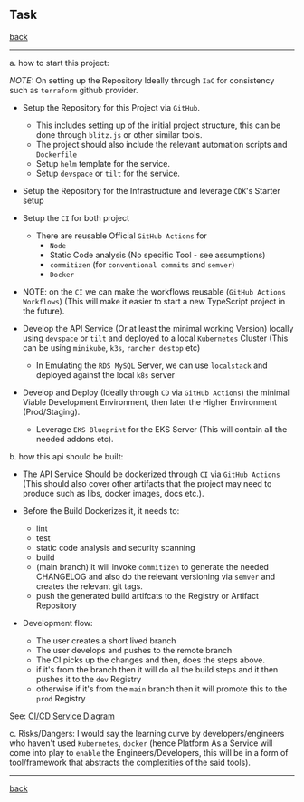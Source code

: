 ## Task

[back](./README.md)

<hr/> 

a. how to start this project:

*NOTE:* On setting up the Repository Ideally through `IaC` for consistency such as `terraform` github provider.

- Setup the Repository for this Project via `GitHub`.
  - This includes setting up of the initial project structure, this can be done through `blitz.js` or other similar tools.
  - The project should also include the relevant automation scripts and `Dockerfile`
  - Setup `helm` template for the service.
  - Setup `devspace` or `tilt` for the service.
- Setup the Repository for the Infrastructure and leverage `CDK`'s Starter setup
- Setup the `CI` for both project 
  - There are reusable Official `GitHub Actions` for 
    - `Node` 
    - Static Code analysis (No specific Tool - see assumptions)
    - `commitizen` (for `conventional commits` and `semver`)
    - `Docker`
- NOTE: on the `CI` we can make the workflows reusable (`GitHub Actions Workflows`) (This will make it easier to start a new TypeScript project in the future).
  

- Develop the API Service (Or at least the minimal working Version) locally using `devspace` or `tilt` and deployed to a local `Kubernetes` Cluster (This can be using `minikube`, `k3s`, `rancher destop` etc)
  - In Emulating the `RDS MySQL` Server, we can use `localstack` and deployed against the local `k8s` server  
- Develop and Deploy (Ideally through `CD` via `GitHub Actions`) the minimal Viable Development Environment, then later the Higher Environment (Prod/Staging).
  - Leverage `EKS Blueprint` for the EKS Server (This will contain all the needed addons etc).
 

b. how this api should be built:
- The API Service Should be dockerized through `CI` via `GitHub Actions` (This should also cover other artifacts that the project may need to produce such as libs, docker images, docs etc.).
- Before the Build Dockerizes it, it needs to:
  - lint
  - test
  - static code analysis and security scanning  
  - build
  - (main branch) it will invoke `commitizen` to generate the needed CHANGELOG and also do the relevant versioning via `semver` and creates the relevant git tags.
  - push the generated build artifcats to the Registry or Artifact Repository
  
- Development flow:
  - The user creates a short lived branch
  - The user develops and pushes to the remote branch
  - The CI picks up the changes and then, does the steps above.
  - if it's from the branch then it will do all the build steps and it then pushes it to the `dev` Registry 
  - otherwise if it's from the `main` branch then it will promote this to the `prod` Registry

See: [CI/CD Service Diagram](./diagrams.md#ci--cd-service)

c. Risks/Dangers: I would say the learning curve by developers/engineers who haven't used `Kubernetes`, `docker` (hence Platform As a Service will come into play to `enable` the Engineers/Developers, this will be in a form of tool/framework that abstracts the complexities of the said tools). 


<hr/>

[back](./README.md)
 
